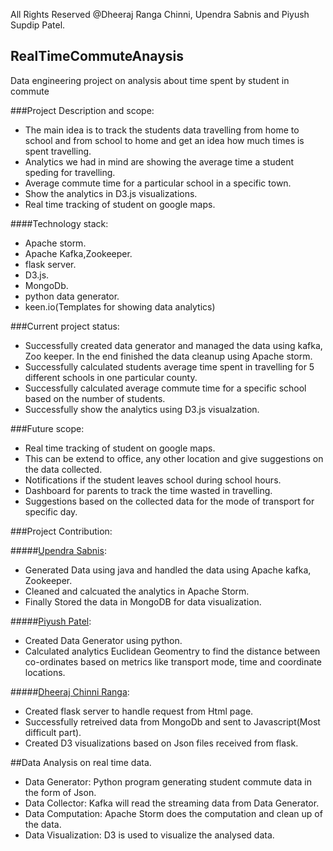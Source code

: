 All Rights Reserved @Dheeraj Ranga Chinni, Upendra Sabnis and Piyush Supdip Patel.

## RealTimeCommuteAnaysis
Data engineering project on analysis about time spent by student in commute 

###Project Description and scope:

* The main idea is to track the students data travelling from home to school and from school to home and get an idea how much times is spent travelling. 
* Analytics we had in mind are showing the average time a student speding for travelling. 
* Average commute time for a particular school in a specific town. 
* Show the analytics in D3.js visualizations. 
* Real time tracking of student on google maps.

####Technology stack:

* Apache storm.
* Apache Kafka,Zookeeper.
* flask server.
* D3.js.
* MongoDb.
* python data generator.
* keen.io(Templates for showing data analytics)

###Current project status:

* Successfully created data generator and managed the data using kafka, Zoo keeper. In the end finished the data cleanup using Apache storm.
* Successfully calculated students average time spent in travelling for 5 different schools in one particular county.
* Successfully calculated average commute time for a specific school based on the number of students. 
* Successfully show the analytics using D3.js visualzation. 

###Future scope:

* Real time tracking of student on google maps. 
* This can be extend to office, any other location and give suggestions on the data collected. 
* Notifications if the student leaves school during school hours. 
* Dashboard for parents to track the time wasted in travelling. 
* Suggestions based on the collected data for the mode of transport for specific day. 

###Project Contribution:

#####[Upendra Sabnis](https://github.com/upensabnis/RealTimeCommuteAnaysis):

* Generated Data using java and handled the data using Apache kafka, Zookeeper.
* Cleaned and calcuated the analytics in Apache Storm.
* Finally Stored the data in MongoDB for data visualization.

#####[Piyush Patel](https://github.com/pipa0979/RealTimeCommuteAnaysis):

* Created Data Generator using python.
* Calculated analytics Euclidean Geomentry to find the distance between co-ordinates based on metrics like transport mode, time and coordinate locations.

#####[Dheeraj Chinni Ranga](https://github.com/crdsrm/RealTimeCommuteAnaysis):

* Created flask server to handle request from Html page. 
* Successfully retreived data from MongoDb and sent to Javascript(Most difficult part).
* Created D3 visualizations based on Json files received from flask.



##Data Analysis on real time data.

* Data Generator: Python program generating student commute data in the form of Json. 
* Data Collector: Kafka will read the streaming data from Data Generator.
* Data Computation: Apache Storm does the computation and clean up of the data. 
* Data Visualization: D3 is used to visualize the analysed data.


